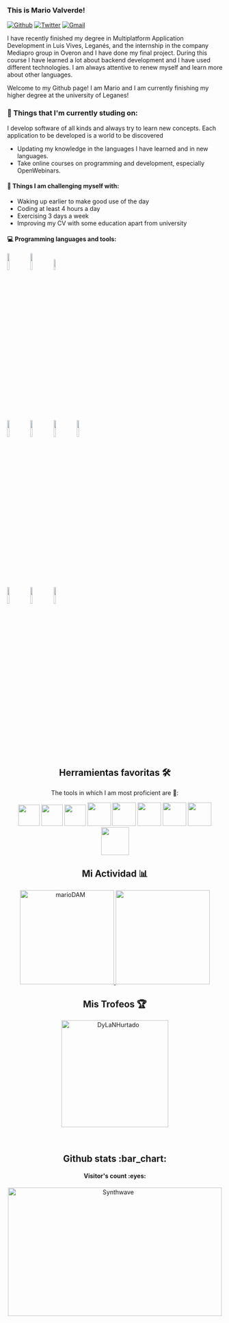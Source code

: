 ### This is Mario Valverde!

[![Github](https://img.shields.io/badge/-Github-000?style=flat&logo=Github&logoColor=white)](https://github.com/marioDAM)
[![Twitter](https://img.shields.io/badge/-Twitter-blue?style=flat&logo=Twitter&logoColor=white)](https://twitter.com/mariieetee)
[![Gmail](https://img.shields.io/badge/-Gmail-c14438?style=flat&logo=Gmail&logoColor=white)](mailto:valverdemario.2410@gmail.com)

I have recently finished my degree in Multiplatform Application Development in Luis Vives, Leganés, and the internship in the company Mediapro group in Overon and I have done my final project. During this course I have learned a lot about backend development and I have used different technologies. I am always attentive to renew myself and learn more about other languages.

Welcome to my Github page! I am Mario and I am currently finishing my higher degree at the university of Leganes!  

### 💼  Things that I'm currently studing on: 
I develop software of all kinds and always try to learn new concepts. Each application to be developed is a world to be discovered 

- Updating my knowledge in the languages I have learned and in new languages.
- Take online courses on programming and development, especially OpenWebinars.

#### :muscle: Things I am challenging myself with:
- Waking up earlier to make good use of the day
- Coding at least 4 hours a day
- Exercising 3 days a week
- Improving my CV with some education apart from university

#### :computer: Programming languages and tools: 
<p>

<code><img width="10%" src="https://www.vectorlogo.zone/logos/java/java-ar21.svg"></code>
<code><img width="10%" src="https://www.vectorlogo.zone/logos/python/python-ar21.svg"></code>
<code><img width="8%" src="https://www.vectorlogo.zone/logos/r-project/r-project-icon.svg"></code>
<br />
<code><img width="10%" src="https://www.vectorlogo.zone/logos/pocoo_flask/pocoo_flask-ar21.svg"></code>
<code><img width="10%" src="https://www.vectorlogo.zone/logos/mysql/mysql-ar21.svg"></code>
<code><img width="10%" src="https://www.vectorlogo.zone/logos/mongodb/mongodb-ar21.svg"></code>
  <code><img width="10%" src="https://www.vectorlogo.zone/logos/docker/docker-ar21.svg"></code>
<br />
<code><img width="10%" src="https://www.vectorlogo.zone/logos/apache_spark/apache_spark-ar21.svg"></code>
<code><img width="10%" src="https://www.vectorlogo.zone/logos/apache_hadoop/apache_hadoop-ar21.svg"></code>
<code><img width="10%" src="https://www.vectorlogo.zone/logos/git-scm/git-scm-ar21.svg"></code>  <!--JAVA-->
  
<h2 align="center"> Herramientas favoritas 🛠️ </h2>
<p align="center"> The tools in which I am most proficient are  👀: </p>
<p align="center">
  <!--GIT-->
  <img loading="lazy" src="https://camo.githubusercontent.com/c084dd81e1577424180d491bd4cc9d4b9ff1268dfbf9142eb0ac442d61906c05/68747470733a2f2f6d69726f2e6d656469756d2e636f6d2f6d61782f3635302f312a7a7a7664526d484747584f4e5a7075513246657173512e706e67" 
  height="50" />
  <!--GITHUB-->
  <img loading="lazy" src="https://camo.githubusercontent.com/a57c02ec4694ccf6673a50dd66afde6ca08c8fa4ff4717cbafb6df352fd7878e/68747470733a2f2f64697374726561752e636f6d2f6769746875622e737667" 
  height="50" />
  <!--VISUAL_STUDIO-->
  <img loading="lazy" src="https://user-images.githubusercontent.com/674621/71187801-14e60a80-2280-11ea-94c9-e56576f76baf.png" 
  height="50" />
  <!--INTELLIJ-->
  <img loading="lazy" src="https://camo.githubusercontent.com/728910691bb690edee33bc5cfdf5c931f3b5d05a2f1dd3330766a09aa7a91698/68747470733a2f2f7265736f75726365732e6a6574627261696e732e636f6d2f73746f726167652f70726f64756374732f696e74656c6c696a2d696465612f696d672f6d6574612f696e74656c6c696a2d696465615f6c6f676f5f333030783330302e706e67" 
  height="55" />
  <!--DOCKER-->
  <img loading="lazy" src="https://camo.githubusercontent.com/2c530b38cb14e74d785ebe8d7bf1a649fb44d3e9f43a8dbc103dc01d1fbfce0e/68747470733a2f2f7777772e646f636b65722e636f6d2f73697465732f64656661756c742f66696c65732f64382f323031392d30372f766572746963616c2d6c6f676f2d6d6f6e6f6368726f6d617469632e706e67" 
    height="55" />
  <!--DBEAVER-->
  <img loading="lazy" src="https://camo.githubusercontent.com/2e214a26fab59cc2fce5a4b49e7b0a74c6ec4c03ded750486490b4eb5bd6c3ea/68747470733a2f2f75706c6f61642e77696b696d656469612e6f72672f77696b6970656469612f636f6d6d6f6e732f7468756d622f622f62352f444265617665725f6c6f676f2e7376672f3130323470782d444265617665725f6c6f676f2e7376672e706e67" 
  height="55" />
  <!--VIRTUALBOX-->
  <img loading="lazy" src="https://www.freepngimg.com/download/ubuntu/76636-icons-boxing-virtual-machine-computer-operating-systems.png" 
  height="55" />
    <!--UNITY-->
  <img loading="lazy" src="https://cdn.worldvectorlogo.com/logos/unity-69.svg" 
  height="55">
  <!--ANDROID_STUDIO-->
  <img loading="lazy" src="https://1.bp.blogspot.com/-LgTa-xDiknI/X4EflN56boI/AAAAAAAAPuk/24YyKnqiGkwRS9-_9suPKkfsAwO4wHYEgCLcBGAsYHQ/s0/image9.png" 
  height="65" />
  </p>
<h2 align="center"> Mi Actividad 📊 </h2>
<p align="center">
  
  <a href="https://github-readme-stats.vercel.app/api?username=marioDAM&show_icons=true&theme=react">
    <img loading="lazy" src="https://github-readme-stats.vercel.app/api?username=marioDAM&show_icons=true&theme=react" height="220" alt="marioDAM"/>
  </a> 
   <a href="https://github-readme-stats.vercel.app/api/top-langs/?username=marioDAM&theme=react">
    <img loading="lazy" src="https://github-readme-stats.vercel.app/api/top-langs/?username=marioDAM&theme=react&layout=compact" height="220"/>
  </a> 
</p>
<!-- Trofeos -->
<h2 align="center"> Mis Trofeos 🏆 </h2>
<p align="center">
  <a href="https://github.com/ryo-ma/github-profile-trophy"><img src="https://github-profile-trophy.vercel.app/?username=marioDAM&theme=juicyfresh" alt="DyLaNHurtado" height= 250/></a>
</p>


<br />
<h2 align="center">Github stats :bar_chart:</h2>

<h4 align="center">Visitor's count :eyes:</h4>
<p align="center"><img src="https://thumbs.gfycat.com/GoodnaturedFondGaur-size_restricted.gif" alt="Synthwave" height="300" width="500"></p>
